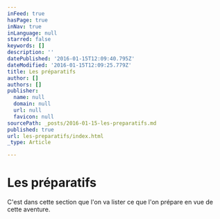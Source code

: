 ```yaml
---
inFeed: true
hasPage: true
inNav: true
inLanguage: null
starred: false
keywords: []
description: ''
datePublished: '2016-01-15T12:09:40.795Z'
dateModified: '2016-01-15T12:09:25.779Z'
title: Les préparatifs
author: []
authors: []
publisher:
  name: null
  domain: null
  url: null
  favicon: null
sourcePath: _posts/2016-01-15-les-preparatifs.md
published: true
url: les-preparatifs/index.html
_type: Article

---
```

# Les préparatifs

C'est dans cette section que l'on va lister ce que l'on prépare en vue de cette aventure.